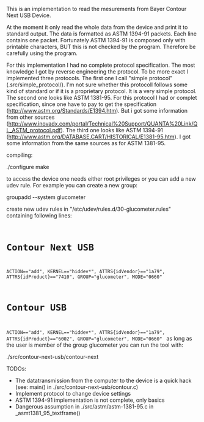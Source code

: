 This is an implementation to read the mesurements from Bayer Contour Next USB Device.

At the moment it only read the whole data from the device and print it to standard output. The data is formatted as ASTM 1394-91 packets. Each line contains one packet. Fortunately ASTM 1394-91 is composed only with printable characters, BUT this is not checked by the program. Therefore be carefully using the program.

For this implementation I had no complete protocol specification. The most knowledge I got by reverse engineering the protocol. To be more exact I implemented three protocols. 
The first one I call "simple protocol" (.src/simple\_protocol/). I'm not sure whether this protocoll follows some kind of standard or if it is a proprietary protocol. It is a very simple protocol.
The second one looks like ASTM 1381-95. For this protocol I had or complet specification, since one have to pay to get the specification (http://www.astm.org/Standards/E1394.htm). But i got some information from other sources (http://www.inovadx.com/portal/Technical%20Support/QUANTA%20Link/QL_ASTM_protocol.pdf).
The third one looks like ASTM 1394-91 (http://www.astm.org/DATABASE.CART/HISTORICAL/E1381-95.htm). I got some information from the same sources as for ASTM 1381-95.


compiling:

./configure
make

to access the device one needs either root privileges or you can add a new udev rule. For example you can create a new group:

groupadd --system glucometer

create new udev rules in "/etc/udev/rules.d/30-glucometer.rules" containing following lines:
<code>
# Contour Next USB
ACTION=="add", KERNEL=="hiddev\*", ATTRS{idVendor}=="1a79", ATTRS{idProduct}=="7410", GROUP="glucometer", MODE="0660"
# Contour USB
ACTION=="add", KERNEL=="hiddev\*", ATTRS{idVendor}=="1a79", ATTRS{idProduct}=="6002", GROUP="glucometer", MODE="0660"
</code>
as long as the user is member of the group glucometer you can run the tool with:

./src/contour-next-usb/contour-next


TODOs:

- The datatransmission from the computer to the device is a quick hack (see: main() in ./src/contour-next-usb/contour.c)
- Implement protocol to change device settings
- ASTM 1394-91 implementation is not complete, only basics
- Dangerous assumption in ./src/astm/astm-1381-95.c in \_asmt1381\_95\_textframe()

